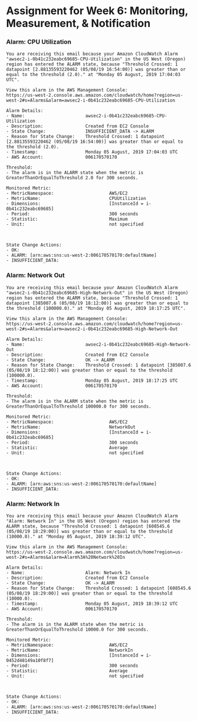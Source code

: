 # Assignment for Week 6: Monitoring, Measurement, & Notification


### Alarm: CPU Utilization

	You are receiving this email because your Amazon CloudWatch Alarm "awsec2-i-0b41c232eabc69685-CPU-Utilization" in the US West (Oregon) region has entered the ALARM state, because "Threshold Crossed: 1 datapoint [2.88135593220462 (05/08/19 16:54:00)] was greater than or equal to the threshold (2.0)." at "Monday 05 August, 2019 17:04:03 UTC".

	View this alarm in the AWS Management Console:
	https://us-west-2.console.aws.amazon.com/cloudwatch/home?region=us-west-2#s=Alarms&alarm=awsec2-i-0b41c232eabc69685-CPU-Utilization

	Alarm Details:
	- Name:                       awsec2-i-0b41c232eabc69685-CPU-Utilization
	- Description:                Created from EC2 Console
	- State Change:               INSUFFICIENT_DATA -> ALARM
	- Reason for State Change:    Threshold Crossed: 1 datapoint [2.88135593220462 (05/08/19 16:54:00)] was greater than or equal to the threshold (2.0).
	- Timestamp:                  Monday 05 August, 2019 17:04:03 UTC
	- AWS Account:                006170570170

	Threshold:
	- The alarm is in the ALARM state when the metric is GreaterThanOrEqualToThreshold 2.0 for 300 seconds. 

	Monitored Metric:
	- MetricNamespace:                     AWS/EC2
	- MetricName:                          CPUUtilization
	- Dimensions:                          [InstanceId = i-0b41c232eabc69685]
	- Period:                              300 seconds
	- Statistic:                           Maximum
	- Unit:                                not specified



	State Change Actions:
	- OK: 
	- ALARM: [arn:aws:sns:us-west-2:006170570170:defaultName]
	- INSUFFICIENT_DATA: 


### Alarm: Network Out

	You are receiving this email because your Amazon CloudWatch Alarm "awsec2-i-0b41c232eabc69685-High-Network-Out" in the US West (Oregon) region has entered the ALARM state, because "Threshold Crossed: 1 datapoint [385007.6 (05/08/19 18:12:00)] was greater than or equal to the threshold (100000.0)." at "Monday 05 August, 2019 18:17:25 UTC".

	View this alarm in the AWS Management Console:
	https://us-west-2.console.aws.amazon.com/cloudwatch/home?region=us-west-2#s=Alarms&alarm=awsec2-i-0b41c232eabc69685-High-Network-Out

	Alarm Details:
	- Name:                       awsec2-i-0b41c232eabc69685-High-Network-Out
	- Description:                Created from EC2 Console
	- State Change:               OK -> ALARM
	- Reason for State Change:    Threshold Crossed: 1 datapoint [385007.6 (05/08/19 18:12:00)] was greater than or equal to the threshold (100000.0).
	- Timestamp:                  Monday 05 August, 2019 18:17:25 UTC
	- AWS Account:                006170570170

	Threshold:
	- The alarm is in the ALARM state when the metric is GreaterThanOrEqualToThreshold 100000.0 for 300 seconds. 

	Monitored Metric:
	- MetricNamespace:                     AWS/EC2
	- MetricName:                          NetworkOut
	- Dimensions:                          [InstanceId = i-0b41c232eabc69685]
	- Period:                              300 seconds
	- Statistic:                           Average
	- Unit:                                not specified



	State Change Actions:
	- OK: 
	- ALARM: [arn:aws:sns:us-west-2:006170570170:defaultName]
	- INSUFFICIENT_DATA: 


### Alarm: Network In

	You are receiving this email because your Amazon CloudWatch Alarm "Alarm: Network In" in the US West (Oregon) region has entered the ALARM state, because "Threshold Crossed: 1 datapoint [608545.6 (05/08/19 18:29:00)] was greater than or equal to the threshold (10000.0)." at "Monday 05 August, 2019 18:39:12 UTC".

	View this alarm in the AWS Management Console:
	https://us-west-2.console.aws.amazon.com/cloudwatch/home?region=us-west-2#s=Alarms&alarm=Alarm%3A%20Network%20In

	Alarm Details:
	- Name:                       Alarm: Network In
	- Description:                Created from EC2 Console
	- State Change:               OK -> ALARM
	- Reason for State Change:    Threshold Crossed: 1 datapoint [608545.6 (05/08/19 18:29:00)] was greater than or equal to the threshold (10000.0).
	- Timestamp:                  Monday 05 August, 2019 18:39:12 UTC
	- AWS Account:                006170570170

	Threshold:
	- The alarm is in the ALARM state when the metric is GreaterThanOrEqualToThreshold 10000.0 for 300 seconds. 

	Monitored Metric:
	- MetricNamespace:                     AWS/EC2
	- MetricName:                          NetworkIn
	- Dimensions:                          [InstanceId = i-0452d48149a10f8f7]
	- Period:                              300 seconds
	- Statistic:                           Average
	- Unit:                                not specified



	State Change Actions:
	- OK: 
	- ALARM: [arn:aws:sns:us-west-2:006170570170:defaultName]
	- INSUFFICIENT_DATA: 

